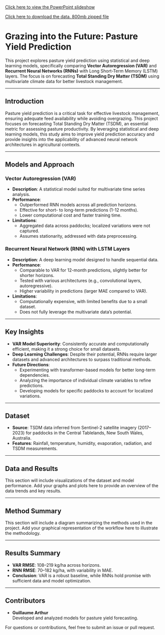 [Click here to view the PowerPoint slideshow](https://docs.google.com/presentation/d/1WfQIESPRCUSavsE9W9vS7aWTgSwFEz7I/edit?usp=drive_link&ouid=114556454877851613541&rtpof=true&sd=true)

[Click here to download the data. 800mb zipped file](https://docs.google.com/presentation/d/1WfQIESPRCUSavsE9W9vS7aWTgSwFEz7I/edit?usp=drive_link&ouid=114556454877851613541&rtpof=true&sd=true)

# Grazing into the Future: Pasture Yield Prediction

This project explores pasture yield prediction using statistical and deep learning models, specifically comparing **Vector Autoregression (VAR)** and **Recurrent Neural Networks (RNNs)** with Long Short-Term Memory (LSTM) layers. The focus is on forecasting **Total Standing Dry Matter (TSDM)** using multivariate climate data for better livestock management.

---

## Introduction
Pasture yield prediction is a critical task for effective livestock management, ensuring adequate feed availability while avoiding overgrazing. This project focuses on forecasting Total Standing Dry Matter (TSDM), an essential metric for assessing pasture productivity. By leveraging statistical and deep learning models, this study aims to improve yield prediction accuracy and provide insights into the applicability of advanced neural network architectures in agricultural contexts. 

---

## Models and Approach

### Vector Autoregression (VAR)
- **Description**: A statistical model suited for multivariate time series analysis.
- **Performance**: 
  - Outperformed RNN models across all prediction horizons.
  - Effective for short- to long-term predictions (1-12 months).
  - Lower computational cost and faster training time.
- **Limitations**:
  - Aggregated data across paddocks; localized variations were not captured.
  - Assumes stationarity, addressed with data preprocessing.

### Recurrent Neural Network (RNN) with LSTM Layers
- **Description**: A deep learning model designed to handle sequential data.
- **Performance**:
  - Comparable to VAR for 12-month predictions, slightly better for shorter horizons.
  - Tested with various architectures (e.g., convolutional layers, autoregressive).
  - Higher variability in predictions (larger MAE compared to VAR).
- **Limitations**:
  - Computationally expensive, with limited benefits due to a small dataset.
  - Does not fully leverage the multivariate data’s potential.

---

## Key Insights
- **VAR Model Superiority**: Consistently accurate and computationally efficient, making it a strong choice for small datasets.
- **Deep Learning Challenges**: Despite their potential, RNNs require larger datasets and advanced architectures to surpass traditional methods.
- **Future Directions**:
  - Experimenting with transformer-based models for better long-term dependencies.
  - Analyzing the importance of individual climate variables to refine predictions.
  - Developing models for specific paddocks to account for localized variations.

---

## Dataset
- **Source**: TSDM data inferred from Sentinel-2 satellite imagery (2017–2023) for paddocks in the Central Tablelands, New South Wales, Australia.
- **Features**: Rainfall, temperature, humidity, evaporation, radiation, and TSDM measurements.

---

## Data and Results
This section will include visualizations of the dataset and model performance. Add your graphs and plots here to provide an overview of the data trends and key results.

---

## Method Summary
This section will include a diagram summarizing the methods used in the project. Add your graphical representation of the workflow here to illustrate the methodology.

---

## Results Summary
- **VAR RMSE**: 108–219 kg/ha across horizons.
- **RNN RMSE**: 70–182 kg/ha, with variability in MAE.
- **Conclusion**: VAR is a robust baseline, while RNNs hold promise with sufficient data and model optimization.

---

## Contributors
- **Guillaume Arthur**  
  Developed and analyzed models for pasture yield forecasting.

For questions or contributions, feel free to submit an issue or pull request.
